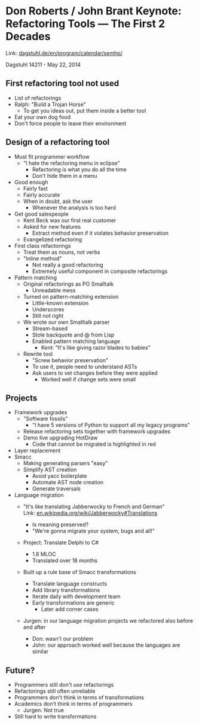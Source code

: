 # Don Roberts / John Brant Keynote: Refactoring Tools — The First 2 Decades  
  
Link: [dagstuhl.de/en/program/calendar/semhp/][1]  
  
Dagstuhl 14211 - May 22, 2014  
  
## First refactoring tool not used  
  
* List of refactorings  
* Ralph: "Build a Trojan Horse"  
    * To get you ideas out, put them inside a better tool  
* Eat your own dog food  
* Don't force people to leave their environment  
  
## Design of a refactoring tool  
  
* Must fit programmer workflow  
    * "I hate the refactoring menu in eclipse"  
        * Refactoring is what you do all the time  
        * Don't hide them in a menu  
* Good enough  
    * Fairly fast  
    * Fairly accurate  
    * When in doubt, ask the user  
        * Whenever the analysis is too hard  
* Get good salespeople  
    * Kent Beck was our first real customer  
    * Asked for new features  
        * Extract method even if it violates behavior preservation  
    * Evangelized refactoring  
* First class refactorings  
    * Treat them as nouns, not verbs  
    * "Inline method"  
        * Not really a good refactoring  
        * Extremely useful component in composite refactorings  
* Pattern matching  
    * Original refactorings as PO Smalltalk  
        * Unreadable mess  
    * Turned on pattern-matching extension  
        * Little-known extension  
        * Underscores  
        * Still not right  
    * We wrote our own Smalltalk parser  
        * Stream-based  
        * Stole backquote and @ from Lisp  
        * Enabled pattern matching language  
            * Kent: "It's like giving razor blades to babies"  
    * Rewrite tool  
        * "Screw behavior preservation"  
        * To use it, people need to understand ASTs  
        * Ask users to vet changes before they were applied  
            * Worked well if change sets were small  
  
## Projects  
  
* Framework upgrades  
    * "Software fossils"  
        * "I have 5 versions of Python to support all my legacy programs"  
    * Release refactoring sets together with framework upgrades  
    * Demo live upgrading HotDraw  
        * Code that cannot be migrated is highlighted in red  
* Layer replacement  
* Smacc  
    * Making generating parsers "easy"  
    * Simplify AST creation  
        * Avoid yacc boilerplate  
        * Automate AST node creation  
        * Generate traversals  
* Language migration  
    * "It's like translating Jabberwocky to French and German"  
        Link: [en.wikipedia.org/wiki/Jabberwocky#Translations][2]  
  
        * Is meaning preserved?  
        * "We're gonna migrate your system, bugs and all!"  
    * Project: Translate Delphi to C#  
        * 1.8 MLOC  
        * Translated over 18 months  
    * Built up a rule base of Smacc transformations  
        * Translate language constructs  
        * Add library transformations  
        * Iterate daily with development team  
        * Early transformations are generic  
            * Later add corner cases  
    * Jurgen: in our language migration projects we refactored also before and after  
        * Don: wasn't our problem  
        * John: our approach worked well because the languages are similar  
  
## Future?  
  
* Programmers still don't use refactorings  
* Refactorings still often unreliable  
* Programmers don't think in terms of transformations  
* Academics don't think in terms of programmers  
    * Jurgen: Not true  
* Still hard to write transformations  
  
[1]: http://www.dagstuhl.de/en/program/calendar/semhp/?semnr=14211  
[2]: http://en.wikipedia.org/wiki/Jabberwocky#Translations  
